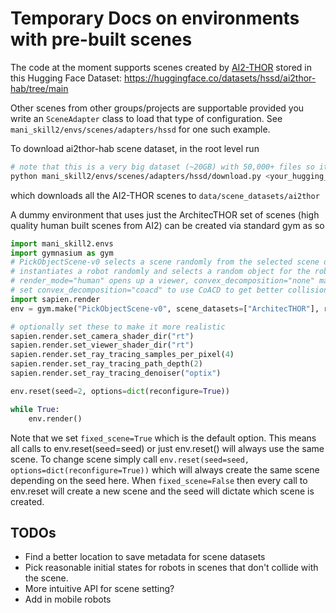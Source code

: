 # Temporary Docs on environments with pre-built scenes

The code at the moment supports scenes created by [AI2-THOR](https://ai2thor.allenai.org/) stored in this Hugging Face Dataset: https://huggingface.co/datasets/hssd/ai2thor-hab/tree/main

Other scenes from other groups/projects are supportable provided you write an `SceneAdapter` class to load that type of configuration. See `mani_skill2/envs/scenes/adapters/hssd` for one such example.

To download ai2thor-hab scene dataset, in the root level run

```bash
# note that this is a very big dataset (~20GB) with 50,000+ files so it can take some time to download.
python mani_skill2/envs/scenes/adapters/hssd/download.py <your_hugging_face_access_token>
```

which downloads all the AI2-THOR scenes to `data/scene_datasets/ai2thor`

A dummy environment that uses just the ArchitecTHOR set of scenes (high quality human built scenes from AI2) can be created via standard gym as so

```python
import mani_skill2.envs
import gymnasium as gym
# PickObjectScene-v0 selects a scene randomly from the selected scene datasets and 
# instantiates a robot randomly and selects a random object for the robot to find and pick up.
# render_mode="human" opens up a viewer, convex_decomposition="none" makes scene loading fast (but not well simulated)
# set convex_decomposition="coacd" to use CoACD to get better collision meshes
import sapien.render
env = gym.make("PickObjectScene-v0", scene_datasets=["ArchitecTHOR"], render_mode="human", convex_decomposition="none", fixed_scene=True)

# optionally set these to make it more realistic
sapien.render.set_camera_shader_dir("rt")
sapien.render.set_viewer_shader_dir("rt")
sapien.render.set_ray_tracing_samples_per_pixel(4)
sapien.render.set_ray_tracing_path_depth(2)
sapien.render.set_ray_tracing_denoiser("optix")

env.reset(seed=2, options=dict(reconfigure=True))

while True:
    env.render()
```

Note that we set `fixed_scene=True` which is the default option. This means all calls to env.reset(seed=seed) or just env.reset() will always use the same scene. To change scene simply call `env.reset(seed=seed, options=dict(reconfigure=True))` which will always create the same scene depending on the seed here. When `fixed_scene=False` then every call to env.reset will create a new scene and the seed will dictate which scene is created.


## TODOs

- Find a better location to save metadata for scene datasets
- Pick reasonable initial states for robots in scenes that don't collide with the scene.
- More intuitive API for scene setting?
- Add in mobile robots